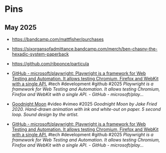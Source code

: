 # Pins

## May 2025

- https://bandcamp.com/mattfisher/purchases
- https://sixorgansofadmittance.bandcamp.com/merch/ben-chasny-the-hexadic-system-paperback
- https://github.com/ribponce/particula



- [GitHub - microsoft/playwright: Playwright is a framework for Web Testing and Automation. It allows testing Chromium, Firefox and WebKit with a single API.](https://github.com/microsoft/playwright) #tech #development #github #2025
  *Playwright is a framework for Web Testing and Automation. It allows testing Chromium, Firefox and WebKit with a single API.  - GitHub - microsoft/play...*

- [Goodnight Moon](https://vimeo.com/751232855) #video #vimeo #2025
  *Goodnight Moon by Jake Fried 2020. Hand-drawn animation with ink and white-out on paper. 5 second loop. Sound design by the artist.*

- [GitHub - microsoft/playwright: Playwright is a framework for Web Testing and Automation. It allows testing Chromium, Firefox and WebKit with a single API.](https://github.com/microsoft/playwright) #tech #development #github #2025
  *Playwright is a framework for Web Testing and Automation. It allows testing Chromium, Firefox and WebKit with a single API.  - GitHub - microsoft/play...*

